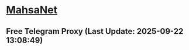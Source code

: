 
# [MahsaNet](https://t.me/mahsa_net)
## Free Telegram Proxy (Last Update: 2025-09-22 13:08:49)

    